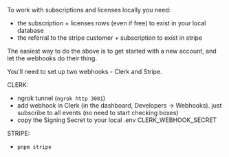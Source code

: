 To work with subscriptions and licenses locally you need:
- the subscription + licenses rows (even if free) to exist in your local database
- the referral to the stripe customer + subscription to exist in stripe

The easiest way to do the above is to get started with a new account, and let the webhooks do their thing.

You'll need to set up two webhooks - Clerk and Stripe.

CLERK:
- ngrok tunnel (`ngrok http 3001`)
- add webhook in Clerk (in the dashboard, Developers -> Webhooks). just subscribe to all events (no need to start checking boxes)
- copy the Signing Secret to your local .env CLERK_WEBHOOK_SECRET


STRIPE:
- `pnpm stripe`